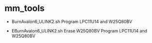 mm_tools
========

* BurnAvalon6_ULINK2.sh
Program LPC11U14 and W25Q80BV

* EBurnAvalon6_ULINK2.sh
Erase W25Q80BV
Program LPC11U14 and W25Q80BV
